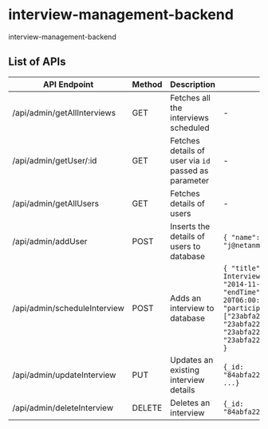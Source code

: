 # interview-management-backend
interview-management-backend


## List of APIs
| API Endpoint | Method | Description | Body |
| ------------ | ------ | ----------- | ---- |
| /api/admin/getAllInterviews | GET | Fetches all the interviews scheduled | - |
| /api/admin/getUser/:id | GET | Fetches details of user via `id` passed as parameter | - |
| /api/admin/getAllUsers | GET | Fetches details of users | - |
| /api/admin/addUser | POST | Inserts the details of users to database | `{ "name": "abc", "email": "j@netanmangal.me" }` |
| /api/admin/scheduleInterview | POST | Adds an interview to database | `{ "title": "Web Dev Interview #1, "startTime": "2014-11-20T05:00:00.000Z", "endTime":    "2014-11-20T06:00:00.000Z", "participants": ["23abfa22dd0aa8789544126a", "23abfa22dd0aa8789544126b", "23abfa22dd0aa8789544126c", "23abfa22dd0aa8789544126d"]" }` |
| /api/admin/updateInterview | PUT | Updates an existing interview details | `{_id: "84abfa22dd0aa8789544126e", ...}` |
| /api/admin/deleteInterview | DELETE | Deletes an interview | `{_id: "84abfa22dd0aa8789544126e"}` |